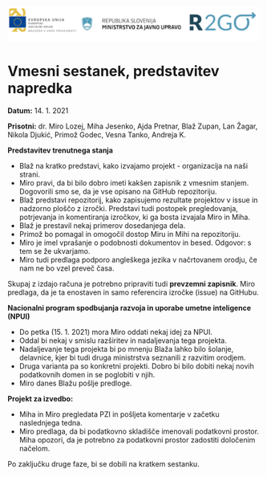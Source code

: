 ![](logos.png)

# Vmesni sestanek, predstavitev napredka

**Datum:** 14. 1. 2021

**Prisotni:** dr. Miro Lozej, Miha Jesenko, Ajda Pretnar, Blaž Zupan, Lan Žagar, Nikola Djukić, Primož Godec, Vesna Tanko, Andreja K.

**Predstavitev trenutnega stanja**

- Blaž na kratko predstavi, kako izvajamo projekt - organizacija na naši strani. 
- Miro pravi, da bi bilo dobro imeti kakšen zapisnik z vmesnim stanjem. Dogovorili smo se, da je vse opisano na GitHub repozitoriju.
- Blaž predstavi repozitorij, kako zapisujemo rezultate projektov v issue in nadzorno ploščo z izročki. Predstavi tudi postopek pregledovanja, potrjevanja in komentiranja izročkov, ki ga bosta izvajala Miro in Miha. 
- Blaž je prestavil nekaj primerov dosedanjega dela. 
- Primož bo pomagal in omogočil dostop Miru in Mihi na repozitoriju. 
- Miro je imel vprašanje o podobnosti dokumentov in besed. Odgovor: s tem se že ukvarjamo. 
- Miro tudi predlaga podporo angleškega jezika v načrtovanem orodju, če nam ne bo vzel preveč časa. 

Skupaj z izdajo računa je potrebno pripraviti tudi **prevzemni zapisnik**. Miro predlaga, da je ta enostaven in samo referencira izročke (issue) na GitHubu.

**Nacionalni program spodbujanja razvoja in uporabe umetne inteligence (NPUI)**
- Do petka (15. 1. 2021) mora Miro oddati nekaj idej za NPUI. 
- Oddal bi nekaj v smislu razširitev in nadaljevanja tega projekta. 
- Nadaljevanje tega projekta bi po mnenju Blaža lahko bilo šolanje, delavnice, kjer bi tudi druga ministrstva seznanili z razvitim orodjem.
- Druga varianta pa so konkretni projekti. Dobro bi bilo dobiti nekaj novih podatkovnih domen in se poglobiti v njih. 
- Miro danes Blažu pošlje predloge.

**Projekt za izvedbo:**

- Miha in Miro pregledata PZI in pošljeta komentarje v začetku naslednjega tedna. 
- Miro predlaga, da bi podatkovno skladišče imenovali podatkovni prostor. Miha opozori, da je potrebno za podatkovni prostor zadostiti določenim načelom.

Po zaključku druge faze, bi se dobili na kratkem sestanku.
